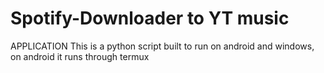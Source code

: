 # Spotify-Downloader to YT music
APPLICATION
This is a python script built to run on android and windows, on android it runs through termux
